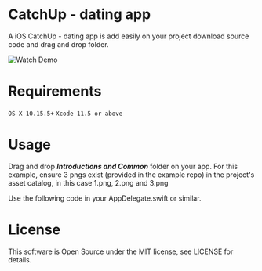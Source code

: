 # CatchUp - dating app

A iOS CatchUp - dating app is add easily on your project download source code and drag and drop folder.

![[Watch Demo](https://youtu.be/1DxymzsbjFg?t=5)](https://youtu.be/1DxymzsbjFg?t=5/0.jpg)

# Requirements
`OS X 10.15.5+`
`Xcode 11.5 or above`

# Usage
Drag and drop ***Introductions and Common*** folder on your app.
For this example, ensure 3 pngs exist (provided in the example repo) in the project's asset catalog, in this case 1.png, 2.png and 3.png

Use the following code in your AppDelegate.swift or similar.

# License
This software is Open Source under the MIT license, see LICENSE for details.
